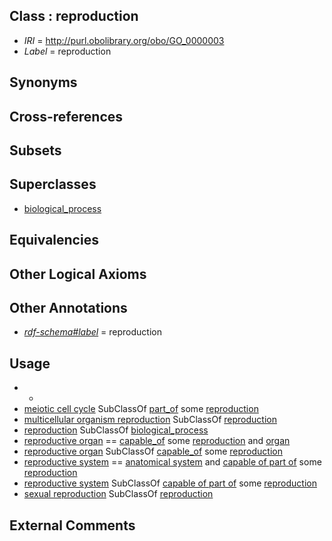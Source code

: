 
## Class : reproduction

 * *IRI* = http://purl.obolibrary.org/obo/GO_0000003
 * *Label* = reproduction

## Synonyms


## Cross-references


## Subsets


## Superclasses

 * [biological_process](../../GO/50/GO_0008150.md)

## Equivalencies


## Other Logical Axioms


## Other Annotations

 * *[rdf-schema#label](../../el/rdf-schema#label.md)* = reproduction

## Usage

 * -
 * [meiotic cell cycle](../../GO/21/GO_0051321.md) SubClassOf [part_of](../../BFO/50/BFO_0000050.md) some [reproduction](../../GO/03/GO_0000003.md)
 * [multicellular organism reproduction](../../GO/04/GO_0032504.md) SubClassOf [reproduction](../../GO/03/GO_0000003.md)
 * [reproduction](../../GO/03/GO_0000003.md) SubClassOf [biological_process](../../GO/50/GO_0008150.md)
 * [reproductive organ](../../UBERON/33/UBERON_0003133.md) == [capable_of](../../RO/15/RO_0002215.md) some [reproduction](../../GO/03/GO_0000003.md) and [organ](../../UBERON/62/UBERON_0000062.md)
 * [reproductive organ](../../UBERON/33/UBERON_0003133.md) SubClassOf [capable_of](../../RO/15/RO_0002215.md) some [reproduction](../../GO/03/GO_0000003.md)
 * [reproductive system](../../UBERON/90/UBERON_0000990.md) == [anatomical system](../../UBERON/67/UBERON_0000467.md) and [capable of part of](../../RO/16/RO_0002216.md) some [reproduction](../../GO/03/GO_0000003.md)
 * [reproductive system](../../UBERON/90/UBERON_0000990.md) SubClassOf [capable of part of](../../RO/16/RO_0002216.md) some [reproduction](../../GO/03/GO_0000003.md)
 * [sexual reproduction](../../GO/53/GO_0019953.md) SubClassOf [reproduction](../../GO/03/GO_0000003.md)

## External Comments

